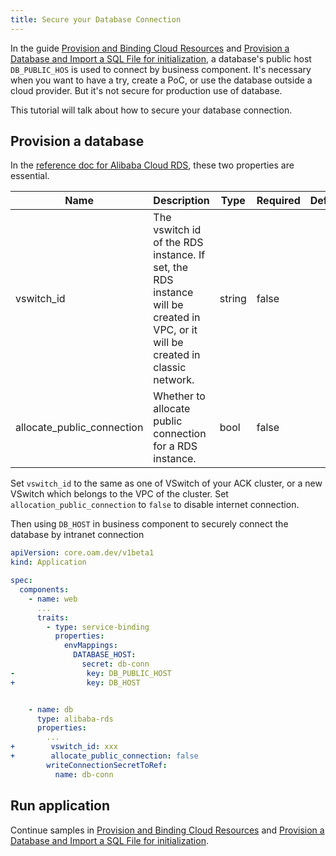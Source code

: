 ```yaml
---
title: Secure your Database Connection
---
```


In the guide [Provision and Binding Cloud Resources](../../../tutorials//cloud-resources-orchestration) and [Provision a Database and Import a SQL File for initialization](./provision-and-initiate-database),
a database's public host `DB_PUBLIC_HOS` is used to connect by business component. It's necessary when you want to have
a try, create a PoC, or use the database outside a cloud provider. But it's not secure for production use of database.

This tutorial will talk about how to secure your database connection.

## Provision a database

In the [reference doc for Alibaba Cloud RDS](./terraform/alibaba-rds), these two properties are essential.

| Name                       | Description                                                                                                                    | Type   | Required | Default |
|----------------------------|--------------------------------------------------------------------------------------------------------------------------------|--------|----------|---------|
| vswitch_id                 | The vswitch id of the RDS instance. If set, the RDS instance will be created in VPC, or it will be created in classic network. | string | false    |         |
| allocate_public_connection | Whether to allocate public connection for a RDS instance.                                                                      | bool   | false    |         |

Set `vswitch_id` to the same as one of VSwitch of your ACK cluster, or a new VSwitch which belongs to the VPC of the cluster.
Set `allocation_public_connection` to `false` to disable internet connection.

Then using `DB_HOST` in business component to securely connect the database by intranet connection

```yaml
apiVersion: core.oam.dev/v1beta1
kind: Application

spec:
  components:
    - name: web
      ...
      traits:
        - type: service-binding
          properties:
            envMappings:
              DATABASE_HOST:
                secret: db-conn
-                key: DB_PUBLIC_HOST
+                key: DB_HOST


    - name: db
      type: alibaba-rds
      properties:
        ...
+        vswitch_id: xxx
+        allocate_public_connection: false
        writeConnectionSecretToRef:
          name: db-conn
```

## Run application

Continue samples in [Provision and Binding Cloud Resources](../../../tutorials//cloud-resources-orchestration) and [Provision a Database and Import a SQL File for initialization](./provision-and-initiate-database).